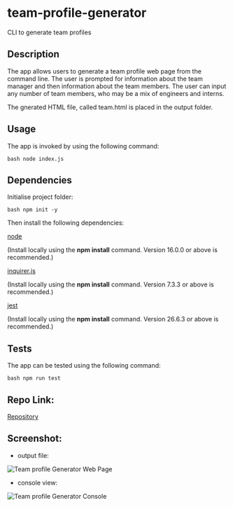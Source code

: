 # team-profile-generator
CLI to generate team profiles

## Description
The app allows users to generate a team profile web page from the command line. The user is prompted for information about the team manager and then information about the team members. The user can input any number of team members, who may be a mix of engineers and interns.

The gnerated HTML file, called team.html is placed in the output folder.

## Usage
The app is invoked by using the following command:

```bash node index.js```

## Dependencies
Initialise project folder:

```bash npm init -y```

Then install the following dependencies:

[node](https://nodejs.org/en/)

(Install locally using the **npm install** command. Version 16.0.0 or above is recommended.)

[inquirer.js](https://www.npmjs.com/package/inquirer)

(Install locally using the **npm install** command. Version 7.3.3 or above is recommended.)

[jest](https://www.npmjs.com/package/jest)

(Install locally using the **npm install** command. Version 26.6.3 or above is recommended.)

## Tests
The app can be tested using the following command:

```bash npm run test```

## Repo Link:

[Repository](https://github.com/anthonycroft/team-profile-generator)

## Screenshot:

- output file:

![Team profile Generator Web Page](https://github.com/anthonycroft/team-profile-generator/blob/main/assets/images/team-profile-generator.png)

- console view:

![Team profile Generator Console](https://github.com/anthonycroft/team-profile-generator/blob/main/assets/images/console-view.png)

